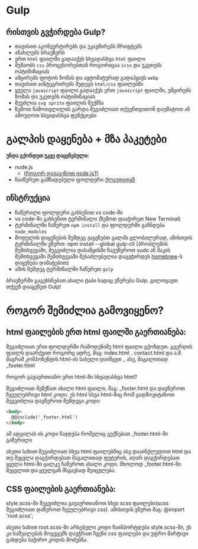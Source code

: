 # Gulp

## რისთვის გვჭირდება Gulp?
- თავისით აკონვერტირებს და უკავშირებს შრიფტებს
- ანახლებს ბრაუზერს
- ერთ `html` ფაილში გადააქვს სხვადასხვა `html` ფაილი
- მუშაობს `css` პროცესორებთან როგორიცაა `scss` და უკეთებს ოპტიმიზაციას
- ამცირებს ფოტოს ზომას და ავტომატურად გადაჰყავს `webp`
- თავისით აინტეგრირებს შედეგს `html/css` ფაილებში
- ყველა `javascript` ფაილი გადააქვს ერთ `javascript` ფაილში, უმცირებს ზომას და უკეთებს ოპტიმიზაციას
- შეუძლია `svg sprite` ფაილის შექმნა
- ზემოთ ჩამოთვლილის გარდა შეგიძლიათ თქვენთვითონ დაუმატოთ ან ამოუღოთ სხვადასხვა ფუნქციები

# გალპის დაყენება + მზა პაკეტები

**უნდა გქონდეთ უკვე დაყენებული:**
- node.js
  - ([როგორ დავაყენოთ node.js?](https://github.com/kakhelishvili/node-js/))
- ჩაიწერეთ გამზადებული ფოლდერი [ქლაუდიდან](https://mega.nz/folder/EVhT0Aqa#WUDuXxwJCwRxR1k5Ct42Ow)

## ინსტრუქცია

- ჩაწერილი ფოლდერი გახსენით vs code-ში
- vs code-ში გახსენით ტერმინალი (ზემოთ დააჭირეთ New Terminal)
- ტერმინალში ჩაწერეთ `npm install` და ფოლდერში გაჩნდება `node_modules`
- მოდულის დაყენების შემდეგ ვაყენებთ გალპს გლობალურად, ამისთვის ტერმინალში ვწერთ: npm install --global gulp-cli (პრობლემის შემთხვევაში, შეგვიძლია დასაწყისში ჩავუწეროთ sudo ან მაკის შემთხვევაში შემთხვევაში შესაძლებელია დაგვჭირდეს [homebrew](https://github.com/kakhelishvili/homebrew)-ს დაყენება დამატებით)
- ამის შემდეგ ტერმინალში ჩაწერეთ `gulp`

ბრაუზერში გაგეხსნებათ ახალი ტაბი სადაც ეწერება Gulp. გილოცავთ თქვენ დააყენეთ Gulp!

# როგორ შემიძლია გამოვიყენო?

## html ფაილების ერთ html ფაილში გაერთიანება:

შეგიძლიათ ერთ ფოლდერში რამოდენიმე html ფაილი გქონდეთ. გვერდის ფაილს დაარქვით როგორც ადრე, მაგ: index.html , contact.html და ა.შ. მაგრამ კომპონენტის html-ის სახელი დაიწყეთ _ ასე, მაგალითად _footer.html

როგორ გავაერთიანო ერთ html-ში სხვადასხვა html?

შეგიძლიათ შემქნათ ახალი html ფაილი, მაგ: _footer.html და დავწეროთ ჩვეულებრივი html კოდი. ეს html სხვა html-შიც რომ გადმოვიტანოთ შეგვიძლია დავწეროთ შემდეგი კოდი:

```html
<body>
  @@include('_footer.html')
</body>
```

ამ ადგილას ის კოდი ჩაჯდება რომელიც გექნებათ _footer.html-ში გაწერილი

ასეთი სახით შეგიძლიათ სხვა html ფაილებშიც ასე დააინქლუდოთ html და თუ შეცვლა დაგჭირდებათ მაგალითად ფუტერის, აღარ დაგჭირდებათ ყველა html-ში ცალკე ჩაწეროთ ახალი კოდი. მხოლოდ _footer.html-ში შეცვლით და ყველგან მსგავსად შეიცვლება.

## CSS ფაილების გაერთიანება:

style.scss-ში შეგვიძლია გავაერთიანოთ სხვა scss ფაილები(scss შეგიძლიათ დაწეროთ ჩვეულებრივი css). ამისთვის ვწერთ მაგ: @import 'root.scss';

ასეთი სახით root.scss-ში არსებული კოდი ჩაიმპორტდება style.scss-ში, ეს კი საშუალებას მოგვცემს დავჭრათ ჩვენი css ფაილები და უფრო მარტივი გახდება საჭირო კოდის მოძებნა.
